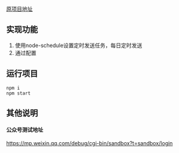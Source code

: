 [原项目地址](https://github.com/lazy-tomato/wechat_message)

## 实现功能

1. 使用node-schedule设置定时发送任务，每日定时发送
2. 通过配置


## 运行项目

```shell
npm i
npm start
```

## 其他说明

#### 公众号测试地址

https://mp.weixin.qq.com/debug/cgi-bin/sandbox?t=sandbox/login


